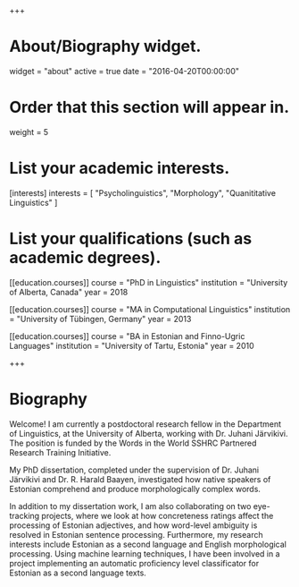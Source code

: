 +++
# About/Biography widget.
widget = "about"
active = true
date = "2016-04-20T00:00:00"

# Order that this section will appear in.
weight = 5

# List your academic interests.
[interests]
  interests = [
    "Psycholinguistics",
    "Morphology",
    "Quanititative Linguistics"
  ]

# List your qualifications (such as academic degrees).
[[education.courses]]
  course = "PhD in Linguistics"
  institution = "University of Alberta, Canada"
  year = 2018

[[education.courses]]
  course = "MA in Computational Linguistics"
  institution = "University of Tübingen, Germany"
  year = 2013

[[education.courses]]
  course = "BA in Estonian and Finno-Ugric Languages"
  institution = "University of Tartu, Estonia"
  year = 2010
 
+++

# Biography

Welcome! I am currently a postdoctoral research fellow in the Department of Linguistics, at the University of Alberta, working with Dr. Juhani Järvikivi. The position is funded by the Words in the World SSHRC Partnered Research Training Initiative.   

My PhD dissertation, completed under the supervision of Dr. Juhani Järvikivi and Dr. R. Harald Baayen, investigated how native speakers of Estonian comprehend and produce morphologically complex words.

In addition to my dissertation work, I am also collaborating on two eye-tracking projects, where we look at how concreteness ratings affect the processing of Estonian adjectives, and how word-level ambiguity is resolved in Estonian sentence processing.
Furthermore, my research interests include Estonian as a second language and English morphological processing. Using machine learning techniques, I have been involved in a project implementing an automatic proficiency level classificator for Estonian as a second language texts.
 
